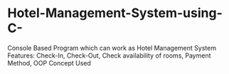 # Hotel-Management-System-using-C-
Console Based Program which can work as Hotel Management System Features: Check-In, Check-Out, Check availability of rooms, Payment Method, OOP Concept Used
